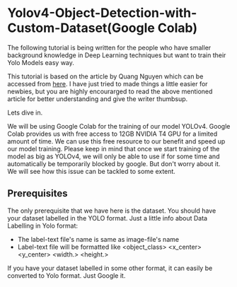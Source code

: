 # Yolov4-Object-Detection-with-Custom-Dataset(Google Colab)

The following tutorial is being written for the people who have smaller background knowledge in Deep Learning techniques but want to train their Yolo Models easy way. 

This tutorial is based on the article by Quang Nguyen which can be accessed from [here](https://towardsdatascience.com/yolov4-in-google-colab-train-your-custom-dataset-traffic-signs-with-ease-3243ca91c81d). I have just tried to made things a little easier for newbies, but you are highly encourarged to read the above mentioned article for better understanding and give the writer thumbsup. 

Lets dive in.

We will be using Google Colab for the training of our model YOLOv4. Google Colab provides us with free access to 12GB NVIDIA T4 GPU for a limited amount of time. We can use this free resource to our benefit and speed up our model training. Please keep in mind that once we start training of the model as big as YOLOv4, we will only be able to use if for some time and automatically be temporarily blocked by google. But don't worry about it. We will see how this issue can be tackled to some extent. 

## Prerequisites
The only prerequisite that we have here is the dataset. You should have your dataset labelled in the YOLO format. Just a little info about Data Labelling in Yolo format:
* The label-text file's name is same as image-file's name
* Label-text file will be formatted like <object_class> <x_center> <y_center> <width.> <height.>

If you have your dataset labelled in some other format, it can easily be converted to Yolo format. Just Google it. 

